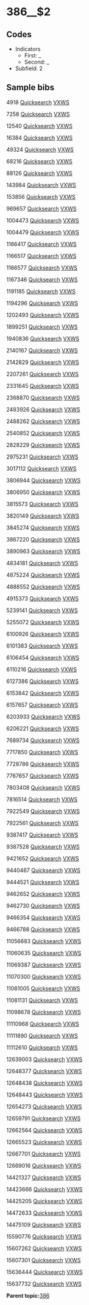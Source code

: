 # 386\_\_$2

## Codes

-   Indicators
    -   First: \_
    -   Second: \_
-   Subfield: 2

## Sample bibs

4918 [Quicksearch](https://search.library.yale.edu/catalog/4918) [VXWS](http://prodorbis.library.yale.edu:7014/vxws/GetHoldingsService?bibId=4918)

7258 [Quicksearch](https://search.library.yale.edu/catalog/7258) [VXWS](http://prodorbis.library.yale.edu:7014/vxws/GetHoldingsService?bibId=7258)

12540 [Quicksearch](https://search.library.yale.edu/catalog/12540) [VXWS](http://prodorbis.library.yale.edu:7014/vxws/GetHoldingsService?bibId=12540)

16384 [Quicksearch](https://search.library.yale.edu/catalog/16384) [VXWS](http://prodorbis.library.yale.edu:7014/vxws/GetHoldingsService?bibId=16384)

49324 [Quicksearch](https://search.library.yale.edu/catalog/49324) [VXWS](http://prodorbis.library.yale.edu:7014/vxws/GetHoldingsService?bibId=49324)

68216 [Quicksearch](https://search.library.yale.edu/catalog/68216) [VXWS](http://prodorbis.library.yale.edu:7014/vxws/GetHoldingsService?bibId=68216)

88126 [Quicksearch](https://search.library.yale.edu/catalog/88126) [VXWS](http://prodorbis.library.yale.edu:7014/vxws/GetHoldingsService?bibId=88126)

143984 [Quicksearch](https://search.library.yale.edu/catalog/143984) [VXWS](http://prodorbis.library.yale.edu:7014/vxws/GetHoldingsService?bibId=143984)

153856 [Quicksearch](https://search.library.yale.edu/catalog/153856) [VXWS](http://prodorbis.library.yale.edu:7014/vxws/GetHoldingsService?bibId=153856)

969657 [Quicksearch](https://search.library.yale.edu/catalog/969657) [VXWS](http://prodorbis.library.yale.edu:7014/vxws/GetHoldingsService?bibId=969657)

1004473 [Quicksearch](https://search.library.yale.edu/catalog/1004473) [VXWS](http://prodorbis.library.yale.edu:7014/vxws/GetHoldingsService?bibId=1004473)

1004479 [Quicksearch](https://search.library.yale.edu/catalog/1004479) [VXWS](http://prodorbis.library.yale.edu:7014/vxws/GetHoldingsService?bibId=1004479)

1166417 [Quicksearch](https://search.library.yale.edu/catalog/1166417) [VXWS](http://prodorbis.library.yale.edu:7014/vxws/GetHoldingsService?bibId=1166417)

1166517 [Quicksearch](https://search.library.yale.edu/catalog/1166517) [VXWS](http://prodorbis.library.yale.edu:7014/vxws/GetHoldingsService?bibId=1166517)

1166577 [Quicksearch](https://search.library.yale.edu/catalog/1166577) [VXWS](http://prodorbis.library.yale.edu:7014/vxws/GetHoldingsService?bibId=1166577)

1167346 [Quicksearch](https://search.library.yale.edu/catalog/1167346) [VXWS](http://prodorbis.library.yale.edu:7014/vxws/GetHoldingsService?bibId=1167346)

1191185 [Quicksearch](https://search.library.yale.edu/catalog/1191185) [VXWS](http://prodorbis.library.yale.edu:7014/vxws/GetHoldingsService?bibId=1191185)

1194296 [Quicksearch](https://search.library.yale.edu/catalog/1194296) [VXWS](http://prodorbis.library.yale.edu:7014/vxws/GetHoldingsService?bibId=1194296)

1202493 [Quicksearch](https://search.library.yale.edu/catalog/1202493) [VXWS](http://prodorbis.library.yale.edu:7014/vxws/GetHoldingsService?bibId=1202493)

1899251 [Quicksearch](https://search.library.yale.edu/catalog/1899251) [VXWS](http://prodorbis.library.yale.edu:7014/vxws/GetHoldingsService?bibId=1899251)

1940836 [Quicksearch](https://search.library.yale.edu/catalog/1940836) [VXWS](http://prodorbis.library.yale.edu:7014/vxws/GetHoldingsService?bibId=1940836)

2140167 [Quicksearch](https://search.library.yale.edu/catalog/2140167) [VXWS](http://prodorbis.library.yale.edu:7014/vxws/GetHoldingsService?bibId=2140167)

2142829 [Quicksearch](https://search.library.yale.edu/catalog/2142829) [VXWS](http://prodorbis.library.yale.edu:7014/vxws/GetHoldingsService?bibId=2142829)

2207261 [Quicksearch](https://search.library.yale.edu/catalog/2207261) [VXWS](http://prodorbis.library.yale.edu:7014/vxws/GetHoldingsService?bibId=2207261)

2331645 [Quicksearch](https://search.library.yale.edu/catalog/2331645) [VXWS](http://prodorbis.library.yale.edu:7014/vxws/GetHoldingsService?bibId=2331645)

2368870 [Quicksearch](https://search.library.yale.edu/catalog/2368870) [VXWS](http://prodorbis.library.yale.edu:7014/vxws/GetHoldingsService?bibId=2368870)

2483926 [Quicksearch](https://search.library.yale.edu/catalog/2483926) [VXWS](http://prodorbis.library.yale.edu:7014/vxws/GetHoldingsService?bibId=2483926)

2488262 [Quicksearch](https://search.library.yale.edu/catalog/2488262) [VXWS](http://prodorbis.library.yale.edu:7014/vxws/GetHoldingsService?bibId=2488262)

2540852 [Quicksearch](https://search.library.yale.edu/catalog/2540852) [VXWS](http://prodorbis.library.yale.edu:7014/vxws/GetHoldingsService?bibId=2540852)

2828229 [Quicksearch](https://search.library.yale.edu/catalog/2828229) [VXWS](http://prodorbis.library.yale.edu:7014/vxws/GetHoldingsService?bibId=2828229)

2975231 [Quicksearch](https://search.library.yale.edu/catalog/2975231) [VXWS](http://prodorbis.library.yale.edu:7014/vxws/GetHoldingsService?bibId=2975231)

3017112 [Quicksearch](https://search.library.yale.edu/catalog/3017112) [VXWS](http://prodorbis.library.yale.edu:7014/vxws/GetHoldingsService?bibId=3017112)

3806944 [Quicksearch](https://search.library.yale.edu/catalog/3806944) [VXWS](http://prodorbis.library.yale.edu:7014/vxws/GetHoldingsService?bibId=3806944)

3806950 [Quicksearch](https://search.library.yale.edu/catalog/3806950) [VXWS](http://prodorbis.library.yale.edu:7014/vxws/GetHoldingsService?bibId=3806950)

3815573 [Quicksearch](https://search.library.yale.edu/catalog/3815573) [VXWS](http://prodorbis.library.yale.edu:7014/vxws/GetHoldingsService?bibId=3815573)

3820149 [Quicksearch](https://search.library.yale.edu/catalog/3820149) [VXWS](http://prodorbis.library.yale.edu:7014/vxws/GetHoldingsService?bibId=3820149)

3845274 [Quicksearch](https://search.library.yale.edu/catalog/3845274) [VXWS](http://prodorbis.library.yale.edu:7014/vxws/GetHoldingsService?bibId=3845274)

3867220 [Quicksearch](https://search.library.yale.edu/catalog/3867220) [VXWS](http://prodorbis.library.yale.edu:7014/vxws/GetHoldingsService?bibId=3867220)

3890963 [Quicksearch](https://search.library.yale.edu/catalog/3890963) [VXWS](http://prodorbis.library.yale.edu:7014/vxws/GetHoldingsService?bibId=3890963)

4834181 [Quicksearch](https://search.library.yale.edu/catalog/4834181) [VXWS](http://prodorbis.library.yale.edu:7014/vxws/GetHoldingsService?bibId=4834181)

4875224 [Quicksearch](https://search.library.yale.edu/catalog/4875224) [VXWS](http://prodorbis.library.yale.edu:7014/vxws/GetHoldingsService?bibId=4875224)

4888552 [Quicksearch](https://search.library.yale.edu/catalog/4888552) [VXWS](http://prodorbis.library.yale.edu:7014/vxws/GetHoldingsService?bibId=4888552)

4915373 [Quicksearch](https://search.library.yale.edu/catalog/4915373) [VXWS](http://prodorbis.library.yale.edu:7014/vxws/GetHoldingsService?bibId=4915373)

5239141 [Quicksearch](https://search.library.yale.edu/catalog/5239141) [VXWS](http://prodorbis.library.yale.edu:7014/vxws/GetHoldingsService?bibId=5239141)

5255072 [Quicksearch](https://search.library.yale.edu/catalog/5255072) [VXWS](http://prodorbis.library.yale.edu:7014/vxws/GetHoldingsService?bibId=5255072)

6100926 [Quicksearch](https://search.library.yale.edu/catalog/6100926) [VXWS](http://prodorbis.library.yale.edu:7014/vxws/GetHoldingsService?bibId=6100926)

6101383 [Quicksearch](https://search.library.yale.edu/catalog/6101383) [VXWS](http://prodorbis.library.yale.edu:7014/vxws/GetHoldingsService?bibId=6101383)

6106454 [Quicksearch](https://search.library.yale.edu/catalog/6106454) [VXWS](http://prodorbis.library.yale.edu:7014/vxws/GetHoldingsService?bibId=6106454)

6110216 [Quicksearch](https://search.library.yale.edu/catalog/6110216) [VXWS](http://prodorbis.library.yale.edu:7014/vxws/GetHoldingsService?bibId=6110216)

6127386 [Quicksearch](https://search.library.yale.edu/catalog/6127386) [VXWS](http://prodorbis.library.yale.edu:7014/vxws/GetHoldingsService?bibId=6127386)

6153842 [Quicksearch](https://search.library.yale.edu/catalog/6153842) [VXWS](http://prodorbis.library.yale.edu:7014/vxws/GetHoldingsService?bibId=6153842)

6157657 [Quicksearch](https://search.library.yale.edu/catalog/6157657) [VXWS](http://prodorbis.library.yale.edu:7014/vxws/GetHoldingsService?bibId=6157657)

6203933 [Quicksearch](https://search.library.yale.edu/catalog/6203933) [VXWS](http://prodorbis.library.yale.edu:7014/vxws/GetHoldingsService?bibId=6203933)

6206221 [Quicksearch](https://search.library.yale.edu/catalog/6206221) [VXWS](http://prodorbis.library.yale.edu:7014/vxws/GetHoldingsService?bibId=6206221)

7689734 [Quicksearch](https://search.library.yale.edu/catalog/7689734) [VXWS](http://prodorbis.library.yale.edu:7014/vxws/GetHoldingsService?bibId=7689734)

7717850 [Quicksearch](https://search.library.yale.edu/catalog/7717850) [VXWS](http://prodorbis.library.yale.edu:7014/vxws/GetHoldingsService?bibId=7717850)

7728786 [Quicksearch](https://search.library.yale.edu/catalog/7728786) [VXWS](http://prodorbis.library.yale.edu:7014/vxws/GetHoldingsService?bibId=7728786)

7767657 [Quicksearch](https://search.library.yale.edu/catalog/7767657) [VXWS](http://prodorbis.library.yale.edu:7014/vxws/GetHoldingsService?bibId=7767657)

7803408 [Quicksearch](https://search.library.yale.edu/catalog/7803408) [VXWS](http://prodorbis.library.yale.edu:7014/vxws/GetHoldingsService?bibId=7803408)

7816514 [Quicksearch](https://search.library.yale.edu/catalog/7816514) [VXWS](http://prodorbis.library.yale.edu:7014/vxws/GetHoldingsService?bibId=7816514)

7922549 [Quicksearch](https://search.library.yale.edu/catalog/7922549) [VXWS](http://prodorbis.library.yale.edu:7014/vxws/GetHoldingsService?bibId=7922549)

7922561 [Quicksearch](https://search.library.yale.edu/catalog/7922561) [VXWS](http://prodorbis.library.yale.edu:7014/vxws/GetHoldingsService?bibId=7922561)

9387417 [Quicksearch](https://search.library.yale.edu/catalog/9387417) [VXWS](http://prodorbis.library.yale.edu:7014/vxws/GetHoldingsService?bibId=9387417)

9387528 [Quicksearch](https://search.library.yale.edu/catalog/9387528) [VXWS](http://prodorbis.library.yale.edu:7014/vxws/GetHoldingsService?bibId=9387528)

9421652 [Quicksearch](https://search.library.yale.edu/catalog/9421652) [VXWS](http://prodorbis.library.yale.edu:7014/vxws/GetHoldingsService?bibId=9421652)

9440467 [Quicksearch](https://search.library.yale.edu/catalog/9440467) [VXWS](http://prodorbis.library.yale.edu:7014/vxws/GetHoldingsService?bibId=9440467)

9444521 [Quicksearch](https://search.library.yale.edu/catalog/9444521) [VXWS](http://prodorbis.library.yale.edu:7014/vxws/GetHoldingsService?bibId=9444521)

9462652 [Quicksearch](https://search.library.yale.edu/catalog/9462652) [VXWS](http://prodorbis.library.yale.edu:7014/vxws/GetHoldingsService?bibId=9462652)

9462730 [Quicksearch](https://search.library.yale.edu/catalog/9462730) [VXWS](http://prodorbis.library.yale.edu:7014/vxws/GetHoldingsService?bibId=9462730)

9466354 [Quicksearch](https://search.library.yale.edu/catalog/9466354) [VXWS](http://prodorbis.library.yale.edu:7014/vxws/GetHoldingsService?bibId=9466354)

9466788 [Quicksearch](https://search.library.yale.edu/catalog/9466788) [VXWS](http://prodorbis.library.yale.edu:7014/vxws/GetHoldingsService?bibId=9466788)

11056683 [Quicksearch](https://search.library.yale.edu/catalog/11056683) [VXWS](http://prodorbis.library.yale.edu:7014/vxws/GetHoldingsService?bibId=11056683)

11060635 [Quicksearch](https://search.library.yale.edu/catalog/11060635) [VXWS](http://prodorbis.library.yale.edu:7014/vxws/GetHoldingsService?bibId=11060635)

11069387 [Quicksearch](https://search.library.yale.edu/catalog/11069387) [VXWS](http://prodorbis.library.yale.edu:7014/vxws/GetHoldingsService?bibId=11069387)

11070300 [Quicksearch](https://search.library.yale.edu/catalog/11070300) [VXWS](http://prodorbis.library.yale.edu:7014/vxws/GetHoldingsService?bibId=11070300)

11081005 [Quicksearch](https://search.library.yale.edu/catalog/11081005) [VXWS](http://prodorbis.library.yale.edu:7014/vxws/GetHoldingsService?bibId=11081005)

11081131 [Quicksearch](https://search.library.yale.edu/catalog/11081131) [VXWS](http://prodorbis.library.yale.edu:7014/vxws/GetHoldingsService?bibId=11081131)

11098678 [Quicksearch](https://search.library.yale.edu/catalog/11098678) [VXWS](http://prodorbis.library.yale.edu:7014/vxws/GetHoldingsService?bibId=11098678)

11110968 [Quicksearch](https://search.library.yale.edu/catalog/11110968) [VXWS](http://prodorbis.library.yale.edu:7014/vxws/GetHoldingsService?bibId=11110968)

11111890 [Quicksearch](https://search.library.yale.edu/catalog/11111890) [VXWS](http://prodorbis.library.yale.edu:7014/vxws/GetHoldingsService?bibId=11111890)

11112610 [Quicksearch](https://search.library.yale.edu/catalog/11112610) [VXWS](http://prodorbis.library.yale.edu:7014/vxws/GetHoldingsService?bibId=11112610)

12639003 [Quicksearch](https://search.library.yale.edu/catalog/12639003) [VXWS](http://prodorbis.library.yale.edu:7014/vxws/GetHoldingsService?bibId=12639003)

12648377 [Quicksearch](https://search.library.yale.edu/catalog/12648377) [VXWS](http://prodorbis.library.yale.edu:7014/vxws/GetHoldingsService?bibId=12648377)

12648438 [Quicksearch](https://search.library.yale.edu/catalog/12648438) [VXWS](http://prodorbis.library.yale.edu:7014/vxws/GetHoldingsService?bibId=12648438)

12648443 [Quicksearch](https://search.library.yale.edu/catalog/12648443) [VXWS](http://prodorbis.library.yale.edu:7014/vxws/GetHoldingsService?bibId=12648443)

12654273 [Quicksearch](https://search.library.yale.edu/catalog/12654273) [VXWS](http://prodorbis.library.yale.edu:7014/vxws/GetHoldingsService?bibId=12654273)

12659791 [Quicksearch](https://search.library.yale.edu/catalog/12659791) [VXWS](http://prodorbis.library.yale.edu:7014/vxws/GetHoldingsService?bibId=12659791)

12662564 [Quicksearch](https://search.library.yale.edu/catalog/12662564) [VXWS](http://prodorbis.library.yale.edu:7014/vxws/GetHoldingsService?bibId=12662564)

12665523 [Quicksearch](https://search.library.yale.edu/catalog/12665523) [VXWS](http://prodorbis.library.yale.edu:7014/vxws/GetHoldingsService?bibId=12665523)

12667701 [Quicksearch](https://search.library.yale.edu/catalog/12667701) [VXWS](http://prodorbis.library.yale.edu:7014/vxws/GetHoldingsService?bibId=12667701)

12669016 [Quicksearch](https://search.library.yale.edu/catalog/12669016) [VXWS](http://prodorbis.library.yale.edu:7014/vxws/GetHoldingsService?bibId=12669016)

14421327 [Quicksearch](https://search.library.yale.edu/catalog/14421327) [VXWS](http://prodorbis.library.yale.edu:7014/vxws/GetHoldingsService?bibId=14421327)

14423666 [Quicksearch](https://search.library.yale.edu/catalog/14423666) [VXWS](http://prodorbis.library.yale.edu:7014/vxws/GetHoldingsService?bibId=14423666)

14425205 [Quicksearch](https://search.library.yale.edu/catalog/14425205) [VXWS](http://prodorbis.library.yale.edu:7014/vxws/GetHoldingsService?bibId=14425205)

14472633 [Quicksearch](https://search.library.yale.edu/catalog/14472633) [VXWS](http://prodorbis.library.yale.edu:7014/vxws/GetHoldingsService?bibId=14472633)

14475109 [Quicksearch](https://search.library.yale.edu/catalog/14475109) [VXWS](http://prodorbis.library.yale.edu:7014/vxws/GetHoldingsService?bibId=14475109)

15590776 [Quicksearch](https://search.library.yale.edu/catalog/15590776) [VXWS](http://prodorbis.library.yale.edu:7014/vxws/GetHoldingsService?bibId=15590776)

15607262 [Quicksearch](https://search.library.yale.edu/catalog/15607262) [VXWS](http://prodorbis.library.yale.edu:7014/vxws/GetHoldingsService?bibId=15607262)

15607301 [Quicksearch](https://search.library.yale.edu/catalog/15607301) [VXWS](http://prodorbis.library.yale.edu:7014/vxws/GetHoldingsService?bibId=15607301)

15636444 [Quicksearch](https://search.library.yale.edu/catalog/15636444) [VXWS](http://prodorbis.library.yale.edu:7014/vxws/GetHoldingsService?bibId=15636444)

15637732 [Quicksearch](https://search.library.yale.edu/catalog/15637732) [VXWS](http://prodorbis.library.yale.edu:7014/vxws/GetHoldingsService?bibId=15637732)

**Parent topic:**[386](../../tags/386/386.md)

